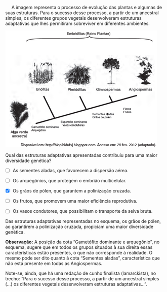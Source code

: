 

     A imagem representa o processo de evolução das plantas e algumas de suas estruturas. Para o sucesso desse processo, a partir de um ancestral simples, os diferentes grupos vegetais desenvolveram estruturas adaptativas que lhes permitiram sobreviver em diferentes ambientes.

![](a0ed2d4a-fb17-6265-5510-e37f0a9ebab3.png)

Qual das estruturas adaptativas apresentadas contribuiu para uma maior diversidade genética?



- [ ] As sementes aladas, que favorecem a dispersão aérea.
- [ ] Os arquegônios, que protegem o embrião multicelular.
- [x] Os grãos de pólen, que garantem a polinização cruzada.
- [ ] Os frutos, que promovem uma maior eficiência reprodutiva.
- [ ] Os vasos condutores, que possibilitam o transporte da seiva bruta.


Das estruturas adaptativas representadas no esquema, os grãos de pólen, ao garantirem a polinização cruzada, propiciam uma maior diversidade genética.

**Observação:** A posição da cota “Gametófito dominante e arquegônio”, no esquema, sugere que em todos os grupos situados à sua direita essas características estão presentes, o que não corresponde à realidade. O mesmo pode ser dito quanto à cota “Sementes aladas”, característica que não está presente em todas as Angiospermas.

Note-se, ainda, que há uma redação de cunho finalista (lamarckista), no trecho: “Para o sucesso desse processo, a partir de um ancestral simples (…) os diferentes vegetais desenvolveram estruturas adaptativas...”.
